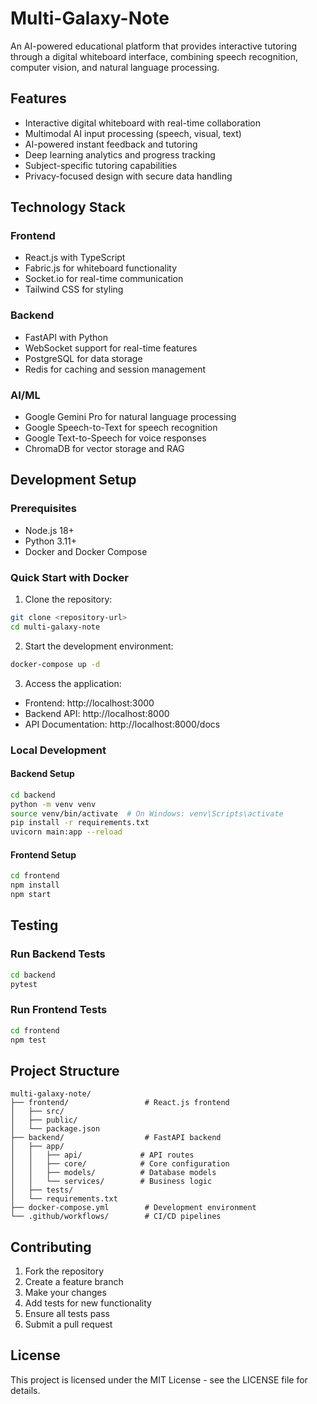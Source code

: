 # Multi-Galaxy-Note

An AI-powered educational platform that provides interactive tutoring through a digital whiteboard interface, combining speech recognition, computer vision, and natural language processing.

## Features

- Interactive digital whiteboard with real-time collaboration
- Multimodal AI input processing (speech, visual, text)
- AI-powered instant feedback and tutoring
- Deep learning analytics and progress tracking
- Subject-specific tutoring capabilities
- Privacy-focused design with secure data handling

## Technology Stack

### Frontend
- React.js with TypeScript
- Fabric.js for whiteboard functionality
- Socket.io for real-time communication
- Tailwind CSS for styling

### Backend
- FastAPI with Python
- WebSocket support for real-time features
- PostgreSQL for data storage
- Redis for caching and session management

### AI/ML
- Google Gemini Pro for natural language processing
- Google Speech-to-Text for speech recognition
- Google Text-to-Speech for voice responses
- ChromaDB for vector storage and RAG

## Development Setup

### Prerequisites
- Node.js 18+
- Python 3.11+
- Docker and Docker Compose

### Quick Start with Docker

1. Clone the repository:
```bash
git clone <repository-url>
cd multi-galaxy-note
```

2. Start the development environment:
```bash
docker-compose up -d
```

3. Access the application:
- Frontend: http://localhost:3000
- Backend API: http://localhost:8000
- API Documentation: http://localhost:8000/docs

### Local Development

#### Backend Setup
```bash
cd backend
python -m venv venv
source venv/bin/activate  # On Windows: venv\Scripts\activate
pip install -r requirements.txt
uvicorn main:app --reload
```

#### Frontend Setup
```bash
cd frontend
npm install
npm start
```

## Testing

### Run Backend Tests
```bash
cd backend
pytest
```

### Run Frontend Tests
```bash
cd frontend
npm test
```

## Project Structure

```
multi-galaxy-note/
├── frontend/                 # React.js frontend
│   ├── src/
│   ├── public/
│   └── package.json
├── backend/                  # FastAPI backend
│   ├── app/
│   │   ├── api/             # API routes
│   │   ├── core/            # Core configuration
│   │   ├── models/          # Database models
│   │   └── services/        # Business logic
│   ├── tests/
│   └── requirements.txt
├── docker-compose.yml        # Development environment
└── .github/workflows/        # CI/CD pipelines
```

## Contributing

1. Fork the repository
2. Create a feature branch
3. Make your changes
4. Add tests for new functionality
5. Ensure all tests pass
6. Submit a pull request

## License

This project is licensed under the MIT License - see the LICENSE file for details.